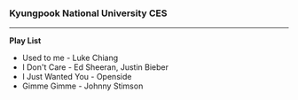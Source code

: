 ### **Kyungpook National University CES**
----------------
 **Play List**
* Used to me - Luke Chiang
* I Don't Care - Ed Sheeran, Justin Bieber
* I Just Wanted You - Openside
* Gimme Gimme - Johnny Stimson

